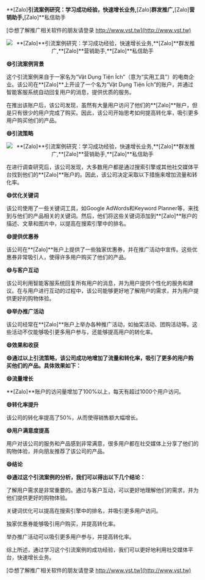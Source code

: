 **[Zalo]**引流案例研究：学习成功经验，快速增长业务,**[Zalo]**群发推广,**[Zalo]**营销助手,**[Zalo]**私信助手

[😍想了解推广相关软件的朋友请登录 http://www.vst.tw](http://www.vst.tw)

 <center><img src="https://vst.tw/MP4/tuiguang/png/0.png" alt="**[Zalo]**引流案例研究：学习成功经验，快速增长业务,**[Zalo]**群发推广,**[Zalo]**营销助手,**[Zalo]**私信助手"></center>

**😄引流案例背景**

这个引流案例来自于一家名为“Vật Dụng Tiện Ích”（意为“实用工具”）的电商企业。该公司在**[Zalo]**上开设了一个名为“Vật Dụng Tiện Ích”的账户，并通过智能客服系统自动回复用户的消息，提供优质的服务。

在推出该账户后，该公司发现，虽然有大量用户访问了他们的**[Zalo]**账户，但是只有很少的用户完成了购买。因此，该公司开始思考如何提高转化率，吸引更多用户购买他们的产品。

**😄引流策略**

 <center><img src="https://vst.tw/MP4/tuiguang/png/7.png" alt="**[Zalo]**引流案例研究：学习成功经验，快速增长业务,**[Zalo]**群发推广,**[Zalo]**营销助手,**[Zalo]**私信助手"></center>

在进行调查研究后，该公司发现，大多数用户都是通过搜索引擎或其他社交媒体平台找到他们的**[Zalo]**账户的。因此，该公司决定采取以下措施来增加流量和转化率。

**😄优化关键词**

该公司使用了一些关键词工具，如Google AdWords和Keyword Planner等，来找到与他们的产品相关的关键词。然后，他们将这些关键词添加到**[Zalo]**账户的描述、文章和图片中，以提高在搜索引擎中的排名。

**😄提供优惠券**

该公司在**[Zalo]**账户上提供了一些独家优惠券，并在推广活动中宣传。这些优惠券非常吸引人，使得许多用户购买了他们的产品。

**😄与客户互动**

该公司利用智能客服系统回复所有用户的消息，并为用户提供个性化的服务和建议。在与用户进行互动的过程中，该公司能够更好地了解用户的需求，并为用户提供更好的购物体验。

**😄举办推广活动**

该公司经常在**[Zalo]**账户上举办各种推广活动，如抽奖活动、团购活动等。这些活动不仅能够吸引更多用户参与，还能够提高用户的转化率。

**😄效果和收获**

**😄通过以上引流策略，该公司成功地增加了流量和转化率，吸引了更多的用户购买他们的产品。具体效果如下：**

**😄流量增长**

**[Zalo]**账户的访问量增加了100%以上，每天有超过1000个用户访问。

**😄转化率提升**

该公司的转化率提高了50%，从而使得销售额大幅增长。

**😄用户满意度提高**

用户对该公司的服务和产品感到非常满意，很多用户都在社交媒体上分享了他们的购物体验，并向朋友推荐了该公司的产品。

**😄结论**

**😄通过这个引流案例的分析，我们可以得出以下几个结论：**

了解用户需求是非常重要的。通过与客户互动，可以更好地理解他们的需求，并为他们提供更好的购物体验。

关键词优化可以提高在搜索引擎中的排名，并吸引更多用户访问。

独家优惠券能够吸引用户购买，并提高转化率。

举办推广活动可以吸引更多用户参与，并提高转化率。

综上所述，通过学习这个引流案例的成功经验，我们可以更好地利用社交媒体平台，快速增长业务。

[😍想了解推广相关软件的朋友请登录 http://www.vst.tw](http://www.vst.tw)



